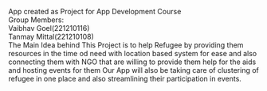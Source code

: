 App created as Project for App Development Course                              
Group Members:                                      
Vaibhav Goel(221210116)                                          
Tanmay Mittal(221210108)                           
The Main Idea behind This Project is to help Refugee by providing them resources in the time od need with location based system for ease and also connecting them with NGO that are willing to provide them help for the aids and hosting events for them 
Our App will also be taking care of clustering of refugee in one place and also streamlining their participation in events.
